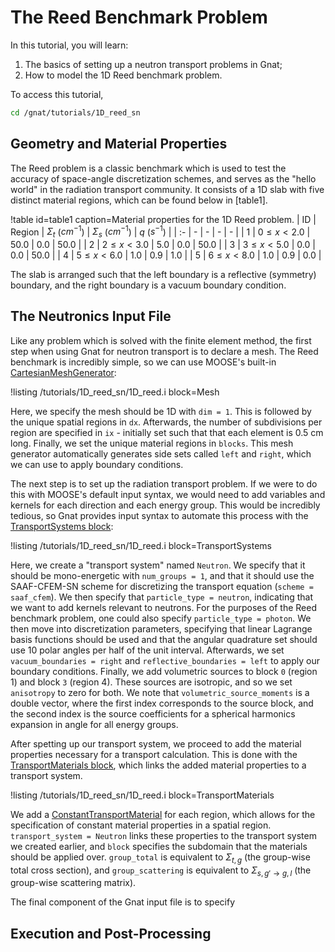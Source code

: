 # The Reed Benchmark Problem

In this tutorial, you will learn:

1. The basics of setting up a neutron transport problems in Gnat;
2. How to model the 1D Reed benchmark problem.

To access this tutorial,

```bash
cd /gnat/tutorials/1D_reed_sn
```

## Geometry and Material Properties

The Reed problem is a classic benchmark which is used to test the accuracy of space-angle discretization schemes, and serves as the
"hello world" in the radiation transport community. It consists of a  1D slab with five distinct material regions, which
can be found below in [table1].

!table id=table1 caption=Material properties for the 1D Reed problem.
| ID | Region | $\Sigma_{t}$ ($cm^{-1}$) | $\Sigma_{s}$ ($cm^{-1}$) | $q$ ($s^{-1}$) |
| :- | - | - | - | - |
| 1 | $0\leq x < 2.0$ | 50.0 | 0.0 | 50.0 |
| 2 | $2\leq x < 3.0$ | 5.0 | 0.0 | 50.0 |
| 3 | $3\leq x < 5.0$ | 0.0 | 0.0 | 50.0 |
| 4 | $5\leq x < 6.0$ | 1.0 | 0.9 | 1.0 |
| 5 | $6\leq x < 8.0$ | 1.0 | 0.9 | 0.0 |

The slab is arranged such that the left boundary is a reflective (symmetry) boundary,
and the right boundary is a vacuum boundary condition.

## The Neutronics Input File

Like any problem which is solved with the finite element method, the first step
when using Gnat for neutron transport is to declare a mesh. The Reed benchmark is
incredibly simple, so we can use MOOSE's built-in [CartesianMeshGenerator](https://mooseframework.inl.gov/source/meshgenerators/CartesianMeshGenerator.html):

!listing /tutorials/1D_reed_sn/1D_reed.i
  block=Mesh

Here, we specify the mesh should be 1D with `dim = 1`. This is
followed by the unique spatial regions in `dx`. Afterwards, the number of subdivisions per
region are specified in `ix` - initially set such that that each element is $0.5$ cm long.
Finally, we set the unique material regions in `blocks`. This mesh generator automatically
generates side sets called `left` and `right`, which we can use to apply boundary conditions.

The next step is to set up the radiation transport problem. If we were to do this with
MOOSE's default input syntax, we would need to add variables and kernels for each direction and
each energy group. This would be incredibly tedious, so Gnat provides input syntax to automate
this process with the [TransportSystems block](TransportAction.md):

!listing /tutorials/1D_reed_sn/1D_reed.i
  block=TransportSystems

Here, we create a "transport system" named `Neutron`. We specify that it should be mono-energetic
with `num_groups = 1`, and that it should use the SAAF-CFEM-SN scheme for discretizing the transport
equation (`scheme = saaf_cfem`). We then specify that `particle_type = neutron`, indicating that we
want to add kernels relevant to neutrons. For the purposes of the Reed benchmark problem, one could
also specify `particle_type = photon`. We then move into discretization parameters, specifying that
linear Lagrange basis functions should be used and that the angular quadrature set should use
10 polar angles per half of the unit interval. Afterwards, we set `vacuum_boundaries = right` and
`reflective_boundaries = left` to apply our boundary conditions. Finally, we add volumetric sources to
block `0` (region 1) and block `3` (region 4). These sources are isotropic, and so we set `anisotropy` to
zero for both. We note that `volumetric_source_moments` is a double vector, where the first index corresponds
to the source block, and the second index is the source coefficients for a spherical harmonics expansion
in angle for all energy groups.

After spetting up our transport system, we proceed to add the material properties necessary for a transport
calculation. This is done with the [TransportMaterials block](AddTransportMaterialAction.md), which links
the added material properties to a transport system.

!listing /tutorials/1D_reed_sn/1D_reed.i
  block=TransportMaterials

We add a [ConstantTransportMaterial](ConstantTransportMaterial.md) for each region, which allows for the specification
of constant material properties in a spatial region. `transport_system = Neutron` links these properties to
the transport system we created earlier, and `block` specifies the subdomain that the materials should be
applied over. `group_total` is equivalent to $\Sigma_{t,g}$ (the group-wise total cross section), and
`group_scattering` is equivalent to $\Sigma_{s,g'\rightarrow g, l}$ (the group-wise scattering matrix).

The final component of the Gnat input file is to specify

## Execution and Post-Processing
